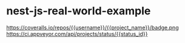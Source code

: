# nest-js-real-world-example
https://coveralls.io/repos/{{username}}/{{project_name}}/badge.png
https://ci.appveyor.com/api/projects/status/{{status_id}}